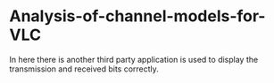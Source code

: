 # Analysis-of-channel-models-for-VLC
In here there is another third party application is used to display the transmission and received bits correctly.
